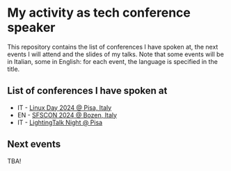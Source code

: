 # My activity as tech conference speaker

This repository contains the list of conferences I have spoken at, the next events I will attend and the slides of my talks. Note that some events will be in Italian, some in English: for each event, the language is specified in the title.

## List of conferences I have spoken at

- IT - [Linux Day 2024 @ Pisa, Italy](LinuxDay-2024/readme.md)
- EN - [SFSCON 2024 @ Bozen, Italy](sfscon-2024/readme.md)
- IT - [LightingTalk Night @ Pisa](LightingTalks%40Pisa/readme.md)

## Next events

TBA!
